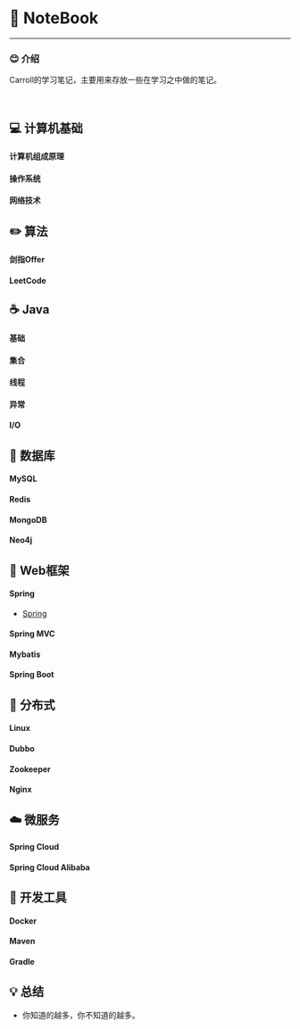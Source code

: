 # 📕 NoteBook

------------

### 😊 介绍

Carroll的学习笔记，主要用来存放一些在学习之中做的笔记。

<br>

## 💻 计算机基础
#### 计算机组成原理
#### 操作系统
#### 网络技术

## ✏️ 算法
#### 剑指Offer
#### LeetCode
## ☕️ Java
#### 基础
#### 集合
#### 线程
#### 异常
#### I/O
## 💾 数据库
#### MySQL
#### Redis
#### MongoDB
#### Neo4j
## 📝 Web框架
#### Spring
- [Spring](notes/Spring.md)
#### Spring MVC
#### Mybatis
#### Spring Boot
## 🎨 分布式
#### Linux
#### Dubbo
#### Zookeeper
#### Nginx
## ☁️ 微服务
#### Spring Cloud
#### Spring Cloud Alibaba
## 🔧 开发工具
#### Docker
#### Maven
#### Gradle
## 💡 总结
- 你知道的越多，你不知道的越多。
